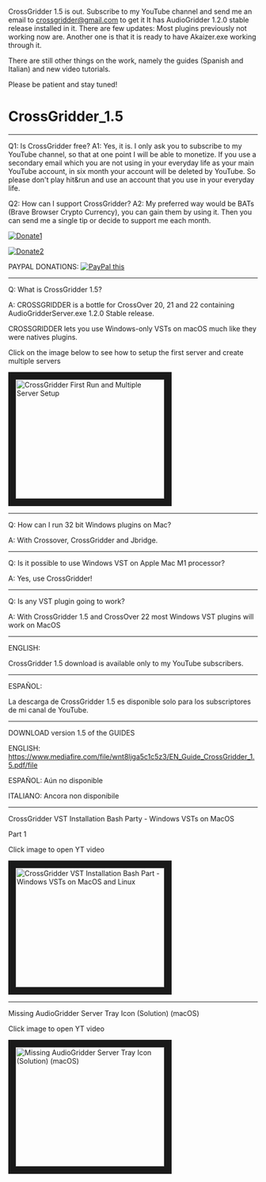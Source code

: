 CrossGridder 1.5 is out. Subscribe to my YouTube channel and send me an email to crossgridder@gmail.com to get it
It has AudioGridder 1.2.0 stable release installed in it.
There are few updates: Most plugins previously not working now are. 
Another one is that it is ready to have Akaizer.exe working through it.

There are still other things on the work, namely the guides (Spanish and Italian) and new video tutorials.

Please be patient and stay tuned!

# CrossGridder_1.5

********************************************************************************************************
Q1: Is CrossGridder free?
A1: Yes, it is. I only ask you to subscribe to my YouTube channel, so that at one point I will be able to
monetize. 
If you use a secondary email which you are not using in your everyday life as your main YouTube account, 
in six month your account will be deleted by YouTube. So please don't play hit&run and use an account that 
you use in your everyday life.

Q2: How can I support CrossGridder?
A2: My preferred way would be BATs (Brave Browser Crypto Currency), you can gain them by using it. 
Then you can send me a single tip or decide to support me each month. 

<a href="https://ibb.co/2WPKjgY"><img src="https://i.ibb.co/sbQ3FyJ/Donate1.png" alt="Donate1" border="0" /></a>

<a href="https://ibb.co/TB1DX9S"><img src="https://i.ibb.co/Z6SRsqP/Donate2.png" alt="Donate2" border="0" /></a>

PAYPAL DONATIONS:
<a href="https://www.paypal.com/donate/?hosted_button_id=54VD7JACZSLF2" 
target="_blank">
<img src="https://www.paypalobjects.com/en_US/GB/i/btn/btn_donateCC_LG.gif" alt="PayPal this" 
title="PayPal – The safer, easier way to pay online!" border="0" />
</a>

**********************************************************************************************************
Q: What is CrossGridder 1.5?

A: CROSSGRIDDER is a bottle for CrossOver 20, 21 and 22 containing AudioGridderServer.exe 1.2.0 Stable release. 

CROSSGRIDDER lets you use Windows-only VSTs on macOS much like they were natives plugins. 

Click on the image below to see how to setup 
the first server and create multiple servers 

<a href="http://www.youtube.com/watch?feature=player_embedded&v=4-9Rk6KpHL0
" target="_blank"><img src="http://img.youtube.com/vi/4-9Rk6KpHL0/0.jpg" 
alt="CrossGridder First Run and Multiple Server Setup" width="300" height="240" border="15" /></a>

********************************************************************************************************

Q: How can I run 32 bit Windows plugins on Mac? 

A: With Crossover, CrossGridder and Jbridge.

********************************************************************************************************

Q: Is it possible to use Windows VST on Apple Mac M1 processor? 

A: Yes, use CrossGridder!

********************************************************************************************************

Q: Is any VST plugin going to work? 

A: With CrossGridder 1.5 and CrossOver 22 most Windows VST plugins will work on MacOS

********************************************************************************************************

ENGLISH:

CrossGridder 1.5 download is available only to my YouTube subscribers.

********************************************************************************************************

ESPAÑOL:

La descarga de CrossGridder 1.5 es disponible solo para los subscriptores de mi canal de YouTube. 


************************************************************************************************

DOWNLOAD version 1.5 of the GUIDES

ENGLISH: https://www.mediafire.com/file/wnt8ljga5c1c5z3/EN_Guide_CrossGridder_1.5.pdf/file

ESPAÑOL: Aún no disponible

ITALIANO: Ancora non disponibile
          
************************************************************************************************
CrossGridder VST Installation Bash Party - Windows VSTs on MacOS

Part 1

Click image to open YT video

<a href="http://www.youtube.com/watch?feature=player_embedded&v=pP4O43gaFVM
" target="_blank"><img src="http://img.youtube.com/vi/pP4O43gaFVM/0.jpg" 
alt="CrossGridder VST Installation Bash Part - Windows VSTs on MacOS and Linux" width="300" height="240" border="15" /></a>

************************************************************************************************
Missing AudioGridder Server Tray Icon (Solution) (macOS)

Click image to open YT video

<a href="http://www.youtube.com/watch?feature=player_embedded&v=tWW7ufgHPjY
" target="_blank"><img src="http://img.youtube.com/vi/tWW7ufgHPjY/0.jpg" 
alt="Missing AudioGridder Server Tray Icon (Solution) (macOS)" width="300" height="240" border="15" /></a>

